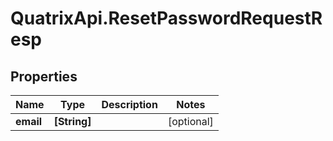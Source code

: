 # QuatrixApi.ResetPasswordRequestResp

## Properties
Name | Type | Description | Notes
------------ | ------------- | ------------- | -------------
**email** | **[String]** |  | [optional] 


